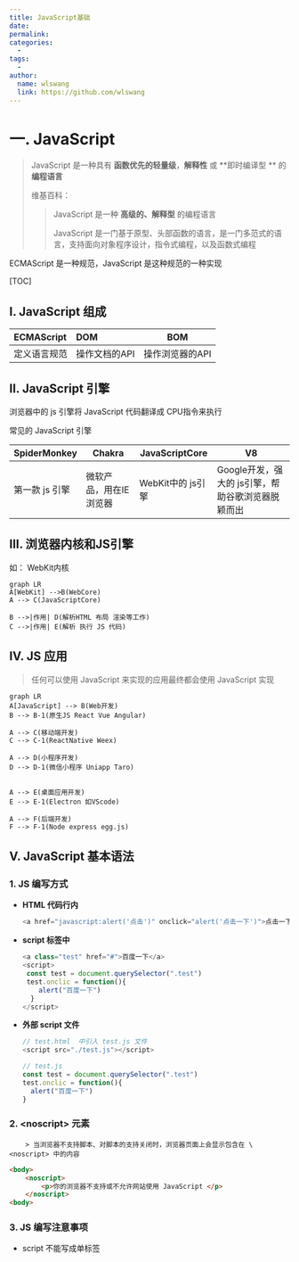 ```yaml
---
title: JavaScript基础
date:
permalink:
categories:
  -
tags:
  -
author:
  name: wlswang
  link: https://github.com/wlswang
---
```




# 一. JavaScript

> JavaScript 是一种具有 **函数优先的轻量级**，**解释性** 或 **即时编译型 ** 的 **编程语言**
>
> 维基百科：
>
> >JavaScript 是一种 **高级的、解释型** 的编程语言
> >
> >JavaScript 是一门基于原型、头部函数的语言，是一门多范式的语言，支持面向对象程序设计，指令式编程，以及函数式编程 

ECMAScript 是一种规范，JavaScript 是这种规范的一种实现



<!-- more -->

[TOC]

## Ⅰ. JavaScript 组成

| ECMAScript   | DOM           | BOM             |
| :----------- | :------------ | --------------- |
| 定义语言规范 | 操作文档的API | 操作浏览器的API |

 

## Ⅱ. JavaScript 引擎

浏览器中的 js 引擎将 JavaScript 代码翻译成 CPU指令来执行

常见的 JavaScript 引擎

| SpiderMonkey   | Chakra                 | JavaScriptCore    | V8                                                |
| -------------- | ---------------------- | ----------------- | ------------------------------------------------- |
| 第一款 js 引擎 | 微软产品，用在IE浏览器 | WebKit中的 js引擎 | Google开发，强大的 js引擎，帮助谷歌浏览器脱颖而出 |



## Ⅲ. 浏览器内核和JS引擎

如： WebKit内核

```mermaid
graph LR
A[WebKit] -->B(WebCore) 
A --> C(JavaScriptCore)

B -->|作用| D(解析HTML 布局 渲染等工作)
C -->|作用| E(解析 执行 JS 代码)
```

## Ⅳ. JS 应用

> 任何可以使用 JavaScript 来实现的应用最终都会使用 JavaScript 实现

```mermaid
graph LR
A[JavaScript] --> B(Web开发)
B --> B-1(原生JS React Vue Angular)

A --> C(移动端开发)
C --> C-1(ReactNative Weex)

A --> D(小程序开发)
D --> D-1(微信小程序 Uniapp Taro)


A --> E(桌面应用开发)
E --> E-1(Electron 如VScode)

A --> F(后端开发)
F --> F-1(Node express egg.js)

```

## Ⅴ. JavaScript 基本语法

### 1.  JS 编写方式

 - **HTML 代码行内**

   ```javascript
   <a href="javascript:alert('点击')" onclick="alert('点击一下')">点击一下</a>
   ```

 - **script 标签中**

   ```javascript
   <a class="test" href="#">百度一下</a>
   <script>
   	const test = document.querySelector(".test")
   	test.onclic = function(){
       alert("百度一下")
     }
   </script>
   ```

- **外部 script 文件**

  ```javascript
  // test.html  中引入 test.js 文件
  <script src="./test.js"></script>  
  
  // test.js
  const test = document.querySelector(".test")
  test.onclic = function(){
    alert("百度一下")
  }
  ```

### 2. \<noscript> 元素
		> 当浏览器不支持脚本、对脚本的支持关闭时，浏览器页面上会显示包含在 \<noscript> 中的内容

```html
<body>
	<noscript>
		<p>你的浏览器不支持或不允许网站使用 JavaScript </p>
	</noscript>
<body>
```

### 3. JS 编写注意事项

- script 不能写成单标签

  <font color=red>~~<script src="index.js" />~~</font>

 - 可以不写 type 属性

   ```javascript
   <script type="text/javascript"></script>
   
   // 现在可以不写 type 属性，因为 JavaScript 是所有现在浏览器以及 HTML5 中的默认脚本语言
   ```

 - 加载顺序

    -  默认遵 HTML 文档加载顺序， 自上而下的加载顺序
    -  建议将 JavaScript 代码放在 body 子元素的最后一行

 - JavaScript 代码严格区分大小写

   	-  HTML 和 CSS属性不区分大小写，但 JavaScript 严格区分大小写



